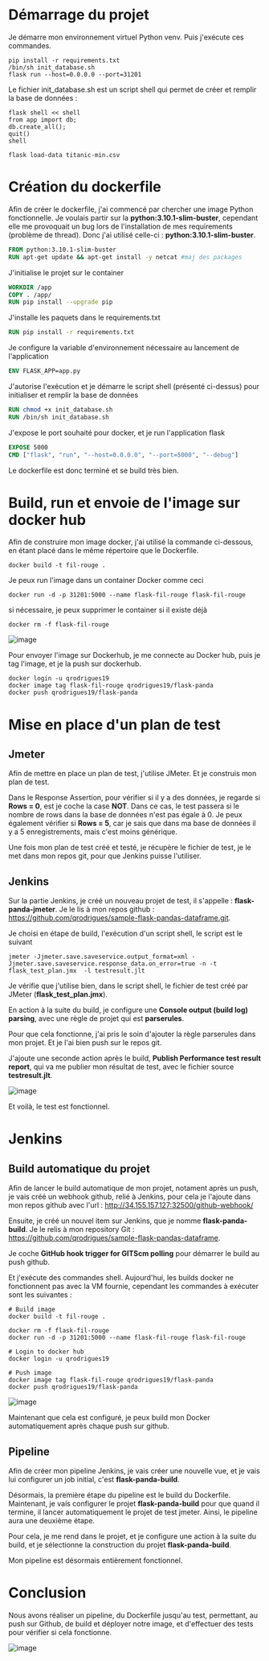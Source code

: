 # Démarrage du projet

Je démarre mon environnement virtuel Python venv. Puis j'exécute ces commandes.
```shell
pip install -r requirements.txt
/bin/sh init_database.sh
flask run --host=0.0.0.0 --port=31201
```

Le fichier init_database.sh est un script shell qui permet de créer et remplir la base de données :
```shell
flask shell << shell
from app import db;
db.create_all();
quit()
shell

flask load-data titanic-min.csv
``` 

# Création du dockerfile
Afin de créer le dockerfile, j'ai commencé par chercher une image Python fonctionnelle. Je voulais partir sur la **python:3.10.1-slim-buster**, cependant elle me provoquait un bug lors de l'installation de mes requirements (problème de thread). Donc j'ai utilisé celle-ci : **python:3.10.1-slim-buster**.

```dockerfile
FROM python:3.10.1-slim-buster
RUN apt-get update && apt-get install -y netcat #maj des packages
```

J'initialise le projet sur le container
```dockerfile
WORKDIR /app
COPY . /app/
RUN pip install --upgrade pip
```

J'installe les paquets dans le requirements.txt
```dockerfile
RUN pip install -r requirements.txt
```

Je configure la variable d'environnement nécessaire au lancement de l'application
```dockerfile
ENV FLASK_APP=app.py
```

J'autorise l'exécution et je démarre le script shell (présenté ci-dessus) pour initialiser et remplir la base de données
```dockerfile
RUN chmod +x init_database.sh
RUN /bin/sh init_database.sh
```

J'expose le port souhaité pour docker, et je run l'application flask
```dockerfile
EXPOSE 5000
CMD ["flask", "run", "--host=0.0.0.0", "--port=5000", "--debug"]
```

Le dockerfile est donc terminé et se build très bien.

# Build, run et envoie de l'image sur docker hub
Afin de construire mon image docker, j'ai utilisé la commande ci-dessous, en étant placé dans le même répertoire que le Dockerfile.
```shell
docker build -t fil-rouge .
```

Je peux run l'image dans un container Docker comme ceci
```shell
docker run -d -p 31201:5000 --name flask-fil-rouge flask-fil-rouge
```
si nécessaire, je peux supprimer le container si il existe déjà
```shell
docker rm -f flask-fil-rouge
```

![image](https://github.com/qrodrigues/sample-flask-pandas-dataframe/assets/84842857/987baa4f-a0b7-4c4f-a7c1-c9ce6cf30653)


Pour envoyer l'image sur Dockerhub, je me connecte au Docker hub, puis je tag l'image, et je la push sur dockerhub.
```shell
docker login -u qrodrigues19
docker image tag flask-fil-rouge qrodrigues19/flask-panda
docker push qrodrigues19/flask-panda
```

# Mise en place d'un plan de test
## Jmeter
Afin de mettre en place un plan de test, j'utilise JMeter. Et je construis mon plan de test.

Dans le Response Assertion, pour vérifier si il y a des données, je regarde si **Rows = 0**, est je coche la case **NOT**. Dans ce cas, le test passera si le nombre de rows dans la base de données n'est pas égale à 0.
Je peux également vérifier si **Rows = 5**, car je sais que dans ma base de données il y a 5 enregistrements, mais c'est moins générique.

Une fois mon plan de test créé et testé, je récupère le fichier de test, je le met dans mon repos git, pour que Jenkins puisse l'utiliser.

## Jenkins
Sur la partie Jenkins, je créé un nouveau projet de test, il s'appelle : **flask-panda-jmeter**. Je le lis à mon repos github : https://github.com/qrodrigues/sample-flask-pandas-dataframe.git.

Je choisi en étape de build, l'exécution d'un script shell, le script est le suivant
```shell
jmeter -Jjmeter.save.saveservice.output_format=xml -Jjmeter.save.saveservice.response_data.on_error=true -n -t flask_test_plan.jmx  -l testresult.jlt
```

Je vérifie que j'utilise bien, dans le script shell, le fichier de test créé par JMeter (**flask_test_plan.jmx**).

En action à la suite du build, je configure une **Console output (build log) parsing**, avec une règle de projet qui est **parserules**.

Pour que cela fonctionne, j'ai pris le soin d'ajouter la règle parserules dans mon projet. Et je l'ai bien push sur le repos git.

J'ajoute une seconde action après le build, **Publish Performance test result report**, qui va me publier mon résultat de test, avec le fichier source **testresult.jlt**.

![image](https://github.com/qrodrigues/sample-flask-pandas-dataframe/assets/84842857/96292f54-94db-4380-beb9-5c1c1b74b13e)


Et voilà, le test est fonctionnel.

# Jenkins
## Build automatique du projet
Afin de lancer le build automatique de mon projet, notament après un push, je vais créé un webhook github, relié à Jenkins, pour cela je l'ajoute dans mon repos github avec l'url : http://34.155.157.127:32500/github-webhook/

Ensuite, je créé un nouvel item sur Jenkins, que je nomme **flask-panda-build**. Je le relis à mon repository Git : https://github.com/qrodrigues/sample-flask-pandas-dataframe.

Je coche **GitHub hook trigger for GITScm polling** pour démarrer le build au push github.

Et j'exécute des commandes shell. Aujourd'hui, les builds docker ne fonctionnent pas avec la VM fournie, cependant les commandes à exécuter sont les suivantes :
```shell
# Build image
docker build -t fil-rouge .

docker rm -f flask-fil-rouge
docker run -d -p 31201:5000 --name flask-fil-rouge flask-fil-rouge

# Login to docker hub
docker login -u qrodrigues19

# Push image
docker image tag flask-fil-rouge qrodrigues19/flask-panda
docker push qrodrigues19/flask-panda
```

![image](https://github.com/qrodrigues/sample-flask-pandas-dataframe/assets/84842857/99a55084-4f77-464c-b222-79fb2c2c8db3)

Maintenant que cela est configuré, je peux build mon Docker automatiquement après chaque push sur github.

## Pipeline
Afin de créer mon pipeline Jenkins, je vais créer une nouvelle vue, et je vais lui configurer un job initial, c'est **flask-panda-build**.

Désormais, la première étape du pipeline est le build du Dockerfile. Maintenant, je vais configurer le projet **flask-panda-build** pour que quand il termine, il lancer automatiquement le projet de test jmeter. Ainsi, le pipeline aura une deuxième étape.

Pour cela, je me rend dans le projet, et je configure une action à la suite du build, et je sélectionne la construction du projet **flask-panda-build**.

Mon pipeline est désormais entièrement fonctionnel.

# Conclusion
Nous avons réaliser un pipeline, du Dockerfile jusqu'au test, permettant, au push sur Github, de build et déployer notre image, et d'effectuer des tests pour vérifier si cela fonctionne.

![image](https://github.com/qrodrigues/sample-flask-pandas-dataframe/assets/84842857/c80cc031-3f0c-40f6-aafb-6bb738e30183)
